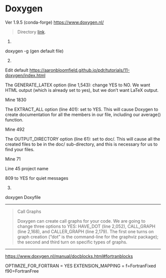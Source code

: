 # Doxygen

Ver 1.9.5 (conda-forge)
https://www.doxygen.nl/

> Directory [link](../13_Doxygen/).

1.
doxygen -g
(gen default file)

2.
Edit default
https://aaronbloomfield.github.io/pdr/tutorials/11-doxygen/index.html

The GENERATE_LATEX option (line 1,543): change YES to NO. We want HTML output (which is already set to yes), but we don’t want LaTeX output.

Mine 1830

The EXTRACT_ALL option (line 401): set to YES. This will cause Doxygen to create documentation for all the members in our file, including our average() function.

Mine 492

The OUTPUT_DIRECTORY option (line 61): set to doc/. This will cause all the created files to be in the doc/ sub-directory, and this is necessary for us to find your files.

Mine 71

Line 45 project name

809 to YES for quiet messages

3.
doxygen Doxyfile

---

> Call Graphs
>
> Doxygen can create call graphs for your code. We are going to change three options to YES: HAVE_DOT (line 2,052), CALL_GRAPH (line 2,168), and CALLER_GRAPH (line 2,179). The first one turns on graph creation (“dot” is the command-line for the graphviz package); the second and third turn on specific types of graphs.

---

https://www.doxygen.nl/manual/docblocks.html#fortranblocks

OPTIMIZE_FOR_FORTRAN   = YES
EXTENSION_MAPPING      = f=FortranFixed f90=FortranFree
